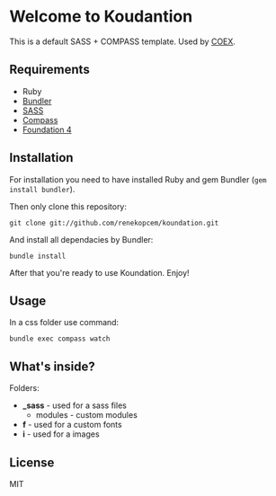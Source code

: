 # Welcome to Koudantion #

This is a default SASS + COMPASS template. Used by [COEX](http://www.coex.cz/ "COEX").

## Requirements ##

- Ruby
- [Bundler](http://gembundler.com/ "Bundler")
- [SASS](http://sass-lang.com/ "SASS")
- [Compass](http://compass-style.org/ "Compass")
- [Foundation 4](http://foundation.zurb.com/ "Foundation 4")

## Installation ##

For installation you need to have installed Ruby and gem Bundler (`gem install bundler`). 

Then only clone this repository:

`git clone git://github.com/renekopcem/koundation.git`

And install all dependacies by Bundler:

`bundle install`

After that you're ready to use Koundation. Enjoy!

## Usage ##

In a css folder use command:

`bundle exec compass watch`

## What's inside? ##

Folders:

- **_sass** - used for a sass files
	- modules - custom modules
- **f** - used for a custom fonts
- **i** - used for a images

## License ##

MIT
